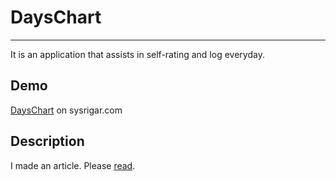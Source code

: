# DaysChart
******
It is an application that assists in self-rating and log everyday.


## Demo
[DaysChart](https://sysrigar.com/wp-content/myApplication/DaysChart/index.html) on sysrigar.com


## Description
I made an article.
Please [read](https://sysrigar.com/2017/10/30/todo%e3%83%aa%e3%82%b9%e3%83%88%e7%9a%84%e3%81%aa%e4%bd%95%e3%81%8b%e3%82%92%e4%bd%9c%e3%81%a3%e3%81%9f/).

